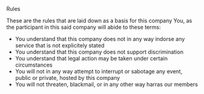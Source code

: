 Rules

These are the rules that are laid down as a basis for this company
You, as the participant in this said company will abide to these terms:
- You understand that this company does not in any way indorse any service that is not explicitely stated
- You understand that this company does not support discrimination
- You understand that legal action may be taken under certain circumstances
- You will not in any way attempt to interrupt or sabotage any event, public or private, hosted by this company
- You will not threaten, blackmail, or in any other way harras our members
